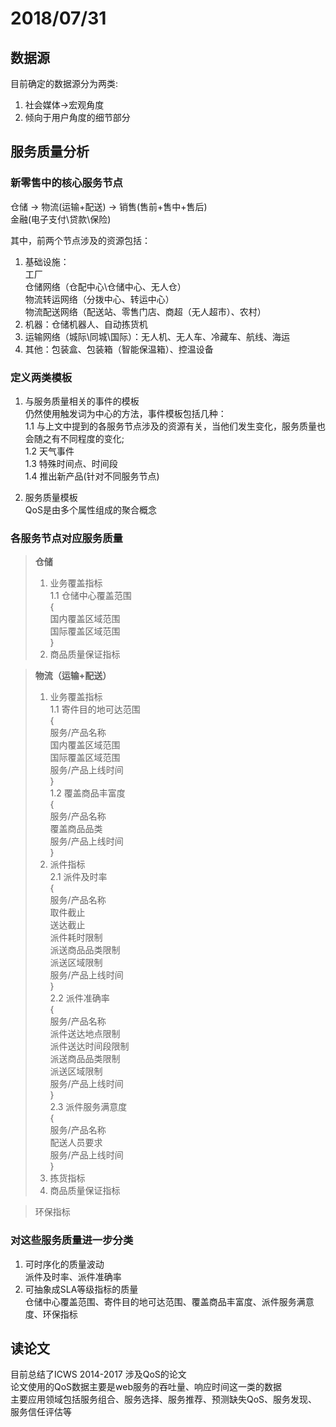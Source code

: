 # 2018/07/31

## 数据源

目前确定的数据源分为两类:

  1. 社会媒体->宏观角度
  2. 倾向于用户角度的细节部分  

## 服务质量分析

### 新零售中的核心服务节点

仓储 -> 物流(运输+配送) -> 销售(售前+售中+售后)  
金融(电子支付\贷款\保险)  

其中，前两个节点涉及的资源包括：

  1. 基础设施：  
  工厂  
  仓储网络（仓配中心\仓储中心、无人仓）  
  物流转运网络（分拨中心、转运中心）  
  物流配送网络（配送站、零售门店、商超（无人超市）、农村）
  2. 机器：仓储机器人、自动拣货机
  3. 运输网络（城际\同城\国际）：无人机、无人车、冷藏车、航线、海运
  4. 其他：包装盒、包装箱（智能保温箱）、控温设备

### 定义两类模板

  1. 与服务质量相关的事件的模板  
  仍然使用触发词为中心的方法，事件模板包括几种：  
  1.1 与上文中提到的各服务节点涉及的资源有关，当他们发生变化，服务质量也会随之有不同程度的变化;  
  1.2 天气事件  
  1.3 特殊时间点、时间段  
  1.4 推出新产品(针对不同服务节点)

  2. 服务质量模板  
  QoS是由多个属性组成的聚合概念

### 各服务节点对应服务质量
  
> **仓储**  
> 1. 业务覆盖指标  
    1.1 仓储中心覆盖范围  
    {  
       国内覆盖区域范围  
       国际覆盖区域范围  
    }  
> 2. 商品质量保证指标  

> **物流（运输+配送）**  
> 1. 业务覆盖指标  
    1.1 寄件目的地可达范围  
    {  
        服务/产品名称  
        国内覆盖区域范围  
        国际覆盖区域范围  
        服务/产品上线时间  
    }   
    1.2 覆盖商品丰富度  
    {  
        服务/产品名称  
        覆盖商品品类  
        服务/产品上线时间  
    }
> 2. 派件指标  
    2.1 派件及时率  
    {  
        服务/产品名称  
        取件截止  
        送达截止  
        派件耗时限制  
        派送商品品类限制  
        派送区域限制  
        服务/产品上线时间  
    }  
    2.2 派件准确率  
    {  
        服务/产品名称  
        派件送达地点限制  
        派件送达时间段限制  
        派送商品品类限制  
        派送区域限制  
        服务/产品上线时间  
    }  
    2.3 派件服务满意度  
    {  
        服务/产品名称  
        配送人员要求  
        服务/产品上线时间  
    }  
> 3. 拣货指标 
> 4. 商品质量保证指标

> 环保指标

### 对这些服务质量进一步分类

  1. 可时序化的质量波动  
  派件及时率、派件准确率  
  2. 可抽象成SLA等级指标的质量  
  仓储中心覆盖范围、寄件目的地可达范围、覆盖商品丰富度、派件服务满意度、环保指标

## 读论文

目前总结了ICWS 2014-2017 涉及QoS的论文  
论文使用的QoS数据主要是web服务的吞吐量、响应时间这一类的数据  
主要应用领域包括服务组合、服务选择、服务推荐、预测缺失QoS、服务发现、服务信任评估等
